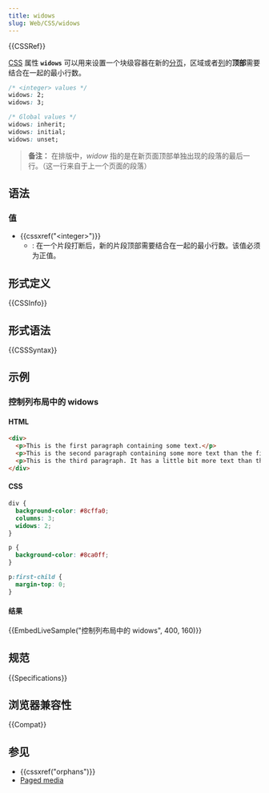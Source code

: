 ```yaml
---
title: widows
slug: Web/CSS/widows
---
```


{{CSSRef}}

[CSS](/zh-CN/docs/CSS) 属性 **`widows`** 可以用来设置一个块级容器在新的[分页](/zh-CN/docs/Web/CSS/Paged_Media)，区域或者[列](/zh-CN/docs/Web/CSS/CSS_multicol_layout)的**顶部**需要结合在一起的最小行数。

```css
/* <integer> values */
widows: 2;
widows: 3;

/* Global values */
widows: inherit;
widows: initial;
widows: unset;
```

> **备注：** 在排版中，_widow_ 指的是在新页面顶部单独出现的段落的最后一行。（这一行来自于上一个页面的段落）

## 语法

### 值

- {{cssxref("&lt;integer&gt;")}}
  - : 在一个片段打断后，新的片段顶部需要结合在一起的最小行数。该值必须为正值。

## 形式定义

{{CSSInfo}}

## 形式语法

{{CSSSyntax}}

## 示例

### 控制列布局中的 widows

#### HTML

```html
<div>
  <p>This is the first paragraph containing some text.</p>
  <p>This is the second paragraph containing some more text than the first one. It is used to demonstrate how widows work.</p>
  <p>This is the third paragraph. It has a little bit more text than the first one.</p>
</div>
```

#### CSS

```css
div {
  background-color: #8cffa0;
  columns: 3;
  widows: 2;
}

p {
  background-color: #8ca0ff;
}

p:first-child {
  margin-top: 0;
}
```

#### 结果

{{EmbedLiveSample("控制列布局中的 widows", 400, 160)}}

## 规范

{{Specifications}}

## 浏览器兼容性

{{Compat}}

## 参见

- {{cssxref("orphans")}}
- [Paged media](/zh-CN/docs/Web/CSS/Paged_Media)
